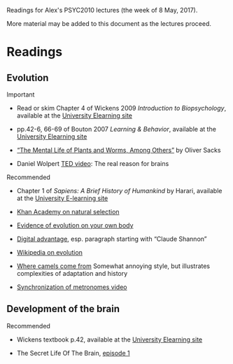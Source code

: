 Readings for Alex's PSYC2010 lectures (the week of 8 May, 2017). 

More material may be added to this document as the lectures proceed.

# Readings

## Evolution

Important

* Read or skim Chapter 4 of Wickens 2009 *Introduction to Biopsychology*, available at the [University Elearning site](https://elearning.sydney.edu.au/webapps/blackboard/content/contentWrapper.jsp?content_id=_4356743_1&displayName=Readings+for+PSYC2010+and+PSYC2910+lectures+and+tutorials&course_id=_65997_1&navItem=content&href=%2Fwebapps%2Fblackboard%2Fexecute%2Fblti%2FlaunchPlacement%3Fblti_placement_id%3D_97_1%26content_id%3D_4356743_1%26course_id%3D_65997_1)

* pp.42-6, 66-69 of Bouton 2007 *Learning & Behavior*, available at the [University Elearning site](https://elearning.sydney.edu.au/webapps/blackboard/content/contentWrapper.jsp?content_id=_4356743_1&displayName=Readings+for+PSYC2010+and+PSYC2910+lectures+and+tutorials&course_id=_65997_1&navItem=content&href=%2Fwebapps%2Fblackboard%2Fexecute%2Fblti%2FlaunchPlacement%3Fblti_placement_id%3D_97_1%26content_id%3D_4356743_1%26course_id%3D_65997_1)

* [“The Mental Life of Plants and Worms, Among Others”](http://www.nybooks.com/articles/archives/2014/apr/24/mental-life-plants-and-worms-among-others/) by Oliver Sacks 

*  Daniel Wolpert [TED video](www.ted.com/talks/daniel_wolpert_the_real_reason_for_brains): The real reason for brains  

Recommended

* Chapter 1 of *Sapiens: A Brief History of Humankind* by Harari, available at the [University E-learning site](https://elearning.sydney.edu.au/webapps/blackboard/content/contentWrapper.jsp?content_id=_4356743_1&displayName=Readings+for+PSYC2010+and+PSYC2910+lectures+and+tutorials&course_id=_65997_1&navItem=content&href=%2Fwebapps%2Fblackboard%2Fexecute%2Fblti%2FlaunchPlacement%3Fblti_placement_id%3D_97_1%26content_id%3D_4356743_1%26course_id%3D_65997_1)

* [Khan Academy on natural selection](https://www.khanacademy.org/science/biology/her/evolution-and-natural-selection/v/introduction-to-evolution-and-natural-selec)

* [Evidence of evolution on your own body](http://www.iflscience.com/plants-and-animals/you-can-find-evidence-evolution-your-own-body/)

* [Digital advantage](http://edge.org/conversation/neil_gershenfeld-digital-reality), esp. paragraph starting with “Claude Shannon”

* [Wikipedia on evolution](http://en.wikipedia.org/wiki/Introduction_to_evolution)

* [Where camels come from](https://www.ted.com/talks/latif_nasser_you_have_no_idea_where_camels_really_come_from#t-460441) Somewhat annoying style, but illustrates complexities of adaptation and history

* [Synchronization of metronomes video](https://www.youtube.com/watch?v=Aaxw4zbULMs&list=PLEA000F355389E106)

## Development of the brain

Recommended

* Wickens textbook p.42, available at the [University Elearning site](https://elearning.sydney.edu.au/webapps/blackboard/content/contentWrapper.jsp?content_id=_4356743_1&displayName=Readings+for+PSYC2010+and+PSYC2910+lectures+and+tutorials&course_id=_65997_1&navItem=content&href=%2Fwebapps%2Fblackboard%2Fexecute%2Fblti%2FlaunchPlacement%3Fblti_placement_id%3D_97_1%26content_id%3D_4356743_1%26course_id%3D_65997_1)

* The Secret Life Of The Brain, [episode 1](https://www.youtube.com/watch?v=hDOmQS-t_qM)

<!-- This is from when David Alais was on sabbatical and I taught Hearing 
## Hearing

http://opac.library.usyd.edu.au/search/r?SEARCH=PSYC2011
The individual library pages for the chapters are:

* [Chapter 9 (on hearing)](http://opac.library.usyd.edu.au:80/record=b5275977~S4) of *Sensation and Perception*  

* [Chapter 11 (on hearing)](http://opac.library.usyd.edu.au:80/record=b5275978~S4) of *Perception*:  

-->

<!-- ## Vocabulary -->

